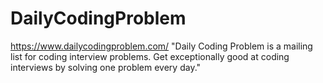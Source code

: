 # DailyCodingProblem
https://www.dailycodingproblem.com/
"Daily Coding Problem is a mailing list for coding interview problems. Get exceptionally good at coding interviews by solving one problem every day."
